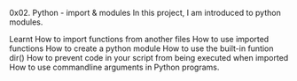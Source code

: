 0x02. Python - import & modules
In this project, I am introduced to python modules.

Learnt
How to import functions from another files
How to use imported functions
How to create a python module
How to use the built-in funtion dir()
How to prevent code in your script from being executed when imported
How to use commandline arguments in Python programs.
